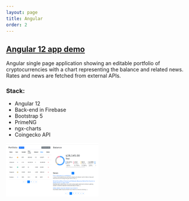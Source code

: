 ```yaml
---
layout: page
title: Angular
order: 2
---
```

## [Angular 12 app demo](https://crypto-balance.vercel.app/)

Angular single page application showing an editable portfolio of cryptocurrencies with a chart representing the balance and related news. Rates and news are fetched from external APIs.

### Stack:
- Angular 12
- Back-end in Firebase
- Bootstrap 5
- PrimeNG
- ngx-charts
- Coingecko API



<a href="https://crypto-balance.vercel.app/"><img src="images/angular-crypto-balance.png" alt="Angular screenshot" width="50%" height="50%"></a>

